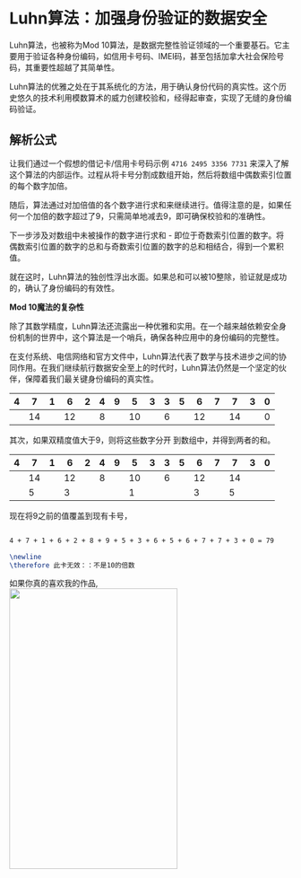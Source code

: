 # Luhn算法：加强身份验证的数据安全

Luhn算法，也被称为Mod 10算法，是数据完整性验证领域的一个重要基石。它主要用于验证各种身份编码，如信用卡号码、IMEI码，甚至包括加拿大社会保险号码，其重要性超越了其简单性。

Luhn算法的优雅之处在于其系统化的方法，用于确认身份代码的真实性。这个历史悠久的技术利用模数算术的威力创建校验和，经得起审查，实现了无缝的身份编码验证。

## 解析公式

让我们通过一个假想的借记卡/信用卡号码示例 ```4716 2495 3356 7731``` 来深入了解这个算法的内部运作。过程从将卡号分割成数组开始，然后将数组中偶数索引位置的每个数字加倍。

随后，算法通过对加倍值的各个数字进行求和来继续进行。值得注意的是，如果任何一个加倍的数字超过了9，只需简单地减去9，即可确保校验和的准确性。

下一步涉及对数组中未被操作的数字进行求和 - 即位于奇数索引位置的数字。将偶数索引位置的数字的总和与奇数索引位置的数字的总和相结合，得到一个累积值。

就在这时，Luhn算法的独创性浮出水面。如果总和可以被10整除，验证就是成功的，确认了身份编码的有效性。

**Mod 10魔法的复杂性**

除了其数学精度，Luhn算法还流露出一种优雅和实用。在一个越来越依赖安全身份机制的世界中，这个算法是一个哨兵，确保各种应用中的身份编码的完整性。

在支付系统、电信网络和官方文件中，Luhn算法代表了数学与技术进步之间的协同作用。在我们继续航行数据安全至上的时代时，Luhn算法仍然是一个坚定的伙伴，保障着我们最关键身份编码的真实性。

| 4 | 7 | 1 | 6 | 2 | 4 | 9 | 5 | 3 | 3 | 5 | 6 | 7 | 7 | 3 | 0 |
|---|---|---|---|---|---|---|---|---|---|---|---|---|---|---|---|
|   | 14 |   | 12 |  | 8 |  | 10 |   | 6 |  | 12 |  | 14 |  | 0 |

其次，如果双精度值大于9，则将这些数字分开
到数组中，并得到两者的和。

| 4 | 7 | 1 | 6 | 2 | 4 | 9 | 5 | 3 | 3 | 5 | 6 | 7 | 7 | 3 | 0 |
|---|---|---|---|---|---|---|---|---|---|---|---|---|---|---|---|
|   | 14 |   | 12 |  | 8 |  | 10 |   | 6 |  | 12 |  | 14 |  |  |
|   | 5 |   | 3 |  |  |  | 1 |   |  |  | 3 |  | 5 |  |  |

现在将9之前的值覆盖到现有卡号，

```latex

4 + 7 + 1 + 6 + 2 + 8 + 9 + 5 + 3 + 6 + 5 + 6 + 7 + 7 + 3 + 0 = 79

\newline
\therefore 此卡无效：：不是10的倍数
```

如果你真的喜欢我的作品,
<br />
<img src="https://raw.githubusercontent.com/johnmelodyme/current_location/johnmelodyme-alipayqr/IMG_4026.JPG"  style="height: 500px !important;width: 300px !important;" >
